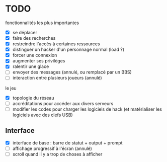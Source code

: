 # TODO

fonctionnalités les plus importantes

- [x] se déplacer
- [x] faire des recherches
- [x] restreindre l'accès à certaines ressources
- [x] distinguer un hacker d'un personnage normal (load ?)
- [x] forcer une connexion
- [x] augmenter ses privilèges
- [x] ralentir une glace
- [ ] envoyer des messages (annulé, ou remplacé par un BBS)
- [ ] interaction entre plusieurs joueurs (annulé)

le jeu

- [x] topologie du réseau
- [ ] accréditations pour accéder aux divers serveurs
- [ ] modifier les codes pour charger les logiciels de hack (et matérialiser les logiciels avec des clefs USB)

## Interface

- [x] interface de base : barre de statut + output + prompt
- [ ] affichage progressif à l'écran (annulé)
- [ ] scroll quand il y a trop de choses à afficher
